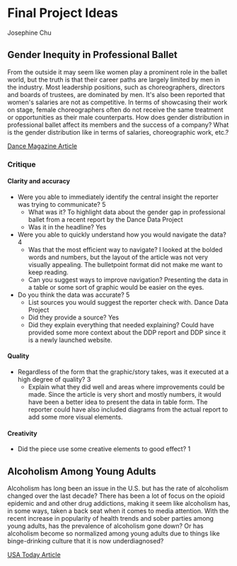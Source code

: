 # Final Project Ideas
Josephine Chu

## Gender Inequity in Professional Ballet
From the outside it may seem like women play a prominent role in the ballet world, but the truth is that their career paths are largely limited by men in the industry. Most leadership positions, such as choreographers, directors and boards of trustees, are dominated by men. It's also been reported that women's salaries are not as competitive. In terms of showcasing their work on stage, female choreographers often do not receive the same treatment or opportunities as their male counterparts. How does gender distribution in professional ballet affect its members and the success of a company? What is the gender distribution like in terms of salaries, choreographic work, etc.? 

[Dance Magazine Article](https://www.dancemagazine.com/ballet-director-salaries-2629497853.html)

### Critique
#### Clarity and accuracy
* Were you able to immediately identify the central insight the reporter was trying to communicate? 5 
   * What was it? To highlight data about the gender gap in professional ballet from a recent report by the Dance Data Project
   * Was it in the headline? Yes
* Were you able to quickly understand how you would navigate the data? 4
   * Was that the most efficient way to navigate? I looked at the bolded words and numbers, but the layout of the article was not very visually appealing. The bulletpoint format did not make me want to keep reading.
   * Can you suggest ways to improve navigation? Presenting the data in a table or some sort of graphic would be easier on the eyes. 
* Do you think the data was accurate? 5
   * List sources you would suggest the reporter check with. Dance Data Project
   * Did they provide a source? Yes
   * Did they explain everything that needed explaining? Could have provided some more context about the DDP report and DDP since it is a newly launched website. 
#### Quality
* Regardless of the form that the graphic/story takes, was it executed at a high degree of quality? 3
   * Explain what they did well and areas where improvements could be made. Since the article is very short and mostly numbers, it would have been a better idea to present the data in table form. The reporter could have also included diagrams from the actual report to add some more visual elements. 
#### Creativity
* Did the piece use some creative elements to good effect? 1

## Alcoholism Among Young Adults
Alcoholism has long been an issue in the U.S. but has the rate of alcoholism changed over the last decade? There has been a lot of focus on the opioid epidemic and and other drug addictions, making it seem like alcoholism has, in some ways, taken a back seat when it comes to media attention. With the recent increase in popularity of health trends and sober parties among young adults, has the prevalence of alcoholism gone down? Or has alcoholism become so normalized among young adults due to things like binge-drinking culture that it is now underdiagnosed? 

[USA Today Article](https://www.usatoday.com/story/news/health/2019/06/13/opioid-overdoses-alcohol-deaths-suicide-millennials-cirrhosis-pancreatitis-addiction-treatment/1423732001/)
